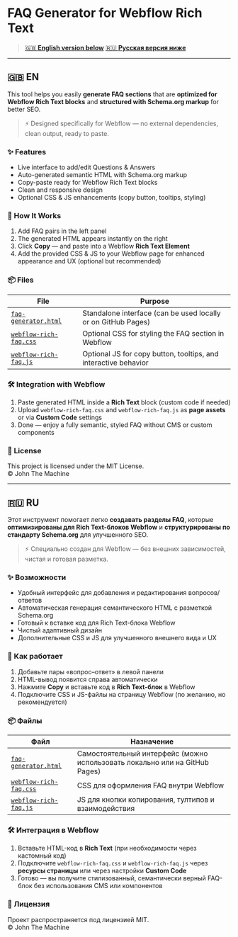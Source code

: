 # FAQ Generator for Webflow Rich Text

> [🇬🇧 **English version below**](#-en)
> [🇷🇺 **Русская версия ниже**](#-ru)

---

## 🇬🇧 EN

This tool helps you easily **generate FAQ sections** that are **optimized for Webflow Rich Text blocks** and **structured with Schema.org markup** for better SEO.

> ⚡ Designed specifically for Webflow — no external dependencies, clean output, ready to paste.

### ✨ Features

- Live interface to add/edit Questions & Answers  
- Auto-generated semantic HTML with Schema.org markup  
- Copy-paste ready for Webflow Rich Text blocks  
- Clean and responsive design  
- Optional CSS & JS enhancements (copy button, tooltips, styling)

### 🧩 How It Works

1. Add FAQ pairs in the left panel  
2. The generated HTML appears instantly on the right  
3. Click **Copy** — and paste into a Webflow **Rich Text Element**  
4. Add the provided CSS & JS to your Webflow page for enhanced appearance and UX (optional but recommended)

### 📦 Files

| File                   | Purpose                                                           |
|------------------------|-------------------------------------------------------------------|
| [`faq-generator.html`](https://john-the-machine.github.io/faq-generator/faq-generator.html)   | Standalone interface (can be used locally or on GitHub Pages)     |
| [`webflow-rich-faq.css`](https://john-the-machine.github.io/faq-generator/webflow-rich-faq.css) | Optional CSS for styling the FAQ section in Webflow               |
| [`webflow-rich-faq.js`](https://john-the-machine.github.io/faq-generator/webflow-rich-faq.js)  | Optional JS for copy button, tooltips, and interactive behavior   |

### 🛠 Integration with Webflow

1. Paste generated HTML inside a **Rich Text** block (custom code if needed)  
2. Upload `webflow-rich-faq.css` and `webflow-rich-faq.js` as **page assets** or via **Custom Code** settings  
3. Done — enjoy a fully semantic, styled FAQ without CMS or custom components

### 📄 License

This project is licensed under the MIT License.  
© John The Machine

---

## 🇷🇺 RU

Этот инструмент помогает легко **создавать разделы FAQ**, которые **оптимизированы для Rich Text-блоков Webflow** и **структурированы по стандарту Schema.org** для улучшенного SEO.

> ⚡ Специально создан для Webflow — без внешних зависимостей, чистая и готовая разметка.

### ✨ Возможности

- Удобный интерфейс для добавления и редактирования вопросов/ответов  
- Автоматическая генерация семантического HTML с разметкой Schema.org  
- Готовый к вставке код для Rich Text-блока Webflow  
- Чистый адаптивный дизайн  
- Дополнительные CSS и JS для улучшенного внешнего вида и UX

### 🧩 Как работает

1. Добавьте пары «вопрос–ответ» в левой панели  
2. HTML-вывод появится справа автоматически  
3. Нажмите **Copy** и вставьте код в **Rich Text-блок** в Webflow  
4. Подключите CSS и JS-файлы на страницу Webflow (по желанию, но рекомендуется)

### 📦 Файлы

| Файл                   | Назначение                                                        |
|------------------------|-------------------------------------------------------------------|
| [`faq-generator.html`](https://john-the-machine.github.io/faq-generator/faq-generator.html)   | Самостоятельный интерфейс (можно использовать локально или на GitHub Pages) |
| [`webflow-rich-faq.css`](https://john-the-machine.github.io/faq-generator/webflow-rich-faq.css) | CSS для оформления FAQ внутри Webflow                            |
| [`webflow-rich-faq.js`](https://john-the-machine.github.io/faq-generator/webflow-rich-faq.js)  | JS для кнопки копирования, тултипов и взаимодействия             |

### 🛠 Интеграция в Webflow

1. Вставьте HTML-код в **Rich Text** (при необходимости через кастомный код)  
2. Подключите `webflow-rich-faq.css` и `webflow-rich-faq.js` через **ресурсы страницы** или через настройки **Custom Code**  
3. Готово — вы получите стилизованный, семантически верный FAQ-блок без использования CMS или компонентов

### 📄 Лицензия

Проект распространяется под лицензией MIT.  
© John The Machine
